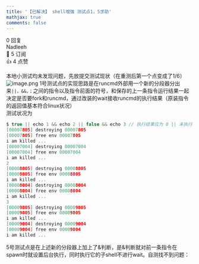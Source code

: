 ```yaml
---
title: '【已解决】 shell增强 测试点1，5求助'
mathjax: true
comments: false
---
```

<div class="post-info">0 回复</div>

<div id="reply-0" class="reply">
<div class="reply-header">
<span>Nadleeh</span>
<div class="reply-badges"><div class="badge badge-subscribes">&#x1F516;&#xFE0E; 5 订阅</div><div class="badge badge-likes">&#x1F44D;&#xFE0E; 4 点赞</div></div>
</div>
<div class="reply-text">

本地小测试均未发现问题，先放提交测试现状（在重测后第一个点变成了1/6）
![image.png](/images/os-discussions/305/image.png)
1号测试点的实现思路是在runcmd外部用一个新的分段器分出来`||，&&，；`之间的指令以及指令前面的符号，和保存的上一条指令运行结果一起决定是否要fork和runcmd，通过改装的wait接收runcmd的执行结果（原装指令的返回值基本符合linux状况）<br>测试状况为
```c
$ true || echo 1 && echo 2 || false && echo 3 // 执行结果应为 0 || 未执行 && 显示2 || 未执行 && 显示3 ，，对吗？ 
[00007805] destroying 00007805
[00007805] free env 00007805
i am killed ... 
[00007004] destroying 00007004
[00007004] free env 00007004
i am killed ... 
2
[00008805] destroying 00008805
[00008805] free env 00008805
i am killed ... 
[00008004] destroying 00008004
[00008004] free env 00008004
i am killed ... 
3
[00009805] destroying 00009805
[00009805] free env 00009805
i am killed ... 
[00009004] destroying 00009004
[00009004] free env 00009004
i am killed ...
```

5号测试点是在上述新的分段器上加上了&判断，是&判断就对前一条指令在spawn时就设置后台执行，同时执行它的子shell不进行wait。自测找不到问题：
```c
$ sleep 10& //测试挂后台

$ sleep 60&

$ jobs		//后台都在running
[0] Running    0x00003005 sleep 10&
[1] Running    0x00004808 sleep 60&
[0000580a] destroying 0000580a
[0000580a] free env 0000580a
i am killed ... 

$ [00003005] destroying 00003005 //后台job的env结束的消息送到了
[00003005] free env 00003005
i am killed ... 
jobs							//输入jobs再次查看状况
[0] Done       0x00003005 sleep 10&
[1] Running    0x00004808 sleep 60&
[00006005] destroying 00006005
[00006005] free env 00006005
i am killed ... 

$ kill 1						//测试kill 之前的sleep60&
[00006805] destroying 00004808
[00006805] free env 00004808
[00006805] destroying 00006805
[00006805] free env 00006805
i am killed ... 

$ jobs							//kill成功
[0] Done       0x00003005 sleep 10&
[1] Done       0x00004808 sleep 60&
[00007005] destroying 00007005
[00007005] free env 00007005
i am killed ... 

$ kill 0						//测试kill的错误处理
kill: (0x00003005) not running
[00007805] destroying 00007805
[00007805] free env 00007805
i am killed ... 

$ kill 2
kill: job (2) do not exist
[00008005] destroying 00008005
[00008005] free env 00008005
i am killed ... 

$ fg 0							//测试fg错误处理
fg: (0x00003005) not running
[00008805] destroying 00008805
[00008805] free env 00008805
i am killed ... 

$ fg 2
fg: job (2) do not exist
[00009005] destroying 00009005
[00009005] free env 00009005
i am killed ... 

$ sleep 10&						//准备测试fg

$ fg 2							//fg 2输入后成功把sleep调入前台，前台在睡眠完成后才恢复（此处需要显示调入的指令吗， fg调入前台后需要删除原来的jobs中它的条目吗）？？？
[0000a008] destroying 0000a008
[0000a008] free env 0000a008
i am killed ... 
[0000b00b] destroying 0000b00b
[0000b00b] free env 0000b00b
i am killed ... 

$ QEMU: Terminated
```

{% raw %}请检查libmain的实现是否正确，因为二进制的false.b似乎会被置换<br>请检查job是否从1开始计数（XD)<br>{{{(>_<)}}}{% endraw %}

</div>
<div class="reply-footer">
<span>CC0 1.0</span>
<div class="reply-datetime">
创建于：<time datetime="2024-06-15T11:10:16.569204+08:00" title="2024-06-15T11:10:16.569204+08:00">2024-06-15 11:10:16</time>
<br>最后修改于：<time datetime="2024-06-16T12:45:58.767833+08:00" title="2024-06-16T12:45:58.767833+08:00">2024-06-16 12:45:58</time>
<br>最后回复于：<time datetime="2024-06-15T11:10:16.569204+08:00" title="2024-06-15T11:10:16.569204+08:00">2024-06-15 11:10:16</time>
</div>
</div>
<div style="clear: both;"></div>
</div>


